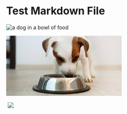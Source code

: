 # Test Markdown File

![a dog in a bowl of food](https://images.pexels.com/photos/39317/chihuahua-dog-puppy-cute-39317.jpeg?auto=compress&cs=tinysrgb&w=1260&h=750&dpr=2)

![un perro parado en dos patas](https://github.com/sam9111/markdown-accessibility-helper/blob/main/puppy.jpeg?raw=true)

<img src="https://www.rd.com/wp-content/uploads/2018/02/04_Adorable-Puppy-Pictures-that-Will-Make-You-Melt_361302206_Grigorita-Ko.jpg?fit=700,467" alt="" title="">

<img src="https://cdn.royalcanin-weshare-online.io/UCImMmgBaxEApS7LuQnZ/v2/eukanuba-market-image-puppy-beagle?w=5596&h=2317&rect=574,77,1850,1045&auto=compress,enhance" >
